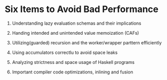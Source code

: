 

# Six Items to Avoid Bad Performance

1. Understanding lazy evaluation schemas and their implications

2. Handing intended and unintended value memoization (CAFs)

3. Utilizing(guarded) recursion and the worker/wrapper parttern efficiently

4. Using accumulators correctlu to avoid space leaks

5. Analyzing strictness and space usage of Haskell programs

6. Important compiler code optimizations, inlining and fusion